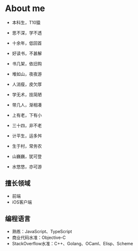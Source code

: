 # About me

- 本科生，T10猿
- 思不深，学不透 
- 十余年，低回首


- 好读书，不甚解
- 书几架，依旧购
- 堆如山，夜夜游


- 人消瘦，皮欠厚
- 学无术，技简陋
- 带几人，渐相凑


- 上有老，下有小
- 三十四，非不老
- 计平生，运多舛


- 生于村，常务农
- 山巍巍，犹可登
- 水悠悠，亦可游

## 擅长领域

- 前端
- iOS客户端

## 编程语言

- 熟练：JavaScript、TypeScript
- 商业代码水准：Objective-C
- StackOverflow水准：C++、Golang、OCaml、Elisp、Scheme